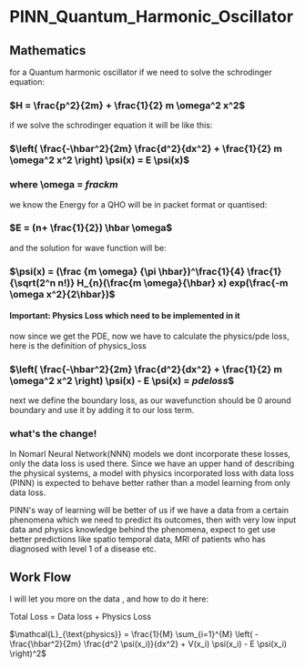 # PINN_Quantum_Harmonic_Oscillator
## Mathematics
for a Quantum harmonic oscillator if we need to solve the schrodinger equation:

### $H = \frac{p^2}{2m} + \frac{1}{2} m \omega^2 x^2$

if we solve the schrodinger equation it will be like this:

### $\left( \frac{-\hbar^2}{2m} \frac{d^2}{dx^2} + \frac{1}{2} m \omega^2 x^2 \right) \psi(x) = E \psi(x)$

### where \omega =  $frac{k}{m}$

we know the Energy for a QHO will be in packet format or quantised:
### $E = (n+ \frac{1}{2}) \hbar \omega$

and the solution for wave function will be:
### $\psi(x) = (\frac {m \omega} {\pi \hbar})^\frac{1}{4} \frac{1}{\sqrt(2^n n!)} H_{n}(\frac{m \omega}{\hbar} x) exp(\frac{-m \omega x^2}{2\hbar})$

#### Important: Physics Loss which need to be implemented in it
now since we get the PDE, now we have to calculate the physics/pde loss, here is the definition of physics_loss
### $\left( \frac{-\hbar^2}{2m} \frac{d^2}{dx^2} + \frac{1}{2} m \omega^2 x^2 \right) \psi(x) - E \psi(x) = $pde loss$$

next we define the boundary loss, as our wavefunction should be 0 around boundary and use it by adding it to our loss term.

### what's the change!
In Nomarl Neural Network(NNN) models we dont incorporate these losses, only the data loss is used there. Since we have an upper hand of describing the physical systems, a model with physics incorporated loss with data loss (PINN) is expected to behave better rather than a model learning from only data loss.

PINN's way of learning will be better of us if we have a data from a certain phenomena which we need to predict its outcomes, then with very low input data and physics knowledge behind the phenomena, expect to get use better predictions like spatio temporal data, MRI of patients who has diagnosed with level 1 of a disease etc.
## Work Flow
I will let you more on the data , and how to do it here:

Total Loss = Data loss + Physics Loss

$\mathcal{L}_{\text{physics}} = \frac{1}{M} \sum_{i=1}^{M} \left( -\frac{\hbar^2}{2m} \frac{d^2 \psi(x_i)}{dx^2} + V(x_i) \psi(x_i) - E \psi(x_i) \right)^2$


 








